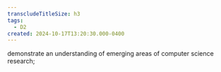 ```yaml
---
transcludeTitleSize: h3
tags:
  - D2
created: 2024-10-17T13:20:30.000-0400
---
```

demonstrate an understanding of emerging areas of computer science research;